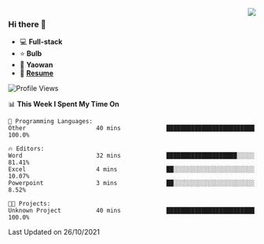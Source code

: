 <img align="right" src="https://github-readme-stats.vercel.app/api?username=LolipopJ&show_icons=true&count_private=true&hide_title=true&include_all_commits=true&theme=vue">

### Hi there 👋

- :computer: **Full-stack**
- :star: **Bulb**
- :pill: **Yaowan**
- :milky_way: [**Resume**](https://cdn.jsdelivr.net/gh/lolipopj/resume/export/resume-en.pdf)

<!--START_SECTION:waka-->
![Profile Views](http://img.shields.io/badge/Profile%20Views-5-blue)

📊 **This Week I Spent My Time On** 

```text
💬 Programming Languages: 
Other                    40 mins             █████████████████████████   100.0%

🔥 Editors: 
Word                     32 mins             ████████████████████░░░░░   81.41% 
Excel                    4 mins              ██░░░░░░░░░░░░░░░░░░░░░░░   10.07% 
Powerpoint               3 mins              ██░░░░░░░░░░░░░░░░░░░░░░░   8.52%

🐱‍💻 Projects: 
Unknown Project          40 mins             █████████████████████████   100.0%

```


 Last Updated on 26/10/2021
<!--END_SECTION:waka-->
